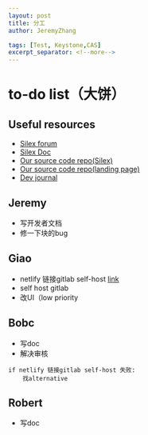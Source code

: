 ```yaml
---
layout: post
title: 分工
author: JeremyZhang

tags: [Test, Keystone,CAS]
excerpt_separator: <!--more-->
---
```

# to-do list（大饼）

## Useful resources
- [Silex forum](https://community.silex.me/)
- [Silex Doc](https://docs.silex.me/en/home)
- [Our source code repo(Silex)](https://github.com/JeremyZXi/KeyCAS_re)
- [Our source code repo(landing page)](https://github.com/JeremyZXi/CASLandingPage)
- [Dev journal](https://jeremyzxi.github.io/KeyArchive/)

## Jeremy
- 写开发者文档
- 修一下块的bug

## Giao
- netlify 链接gitlab self-host [link](https://docs.netlify.com/git/self-hosted-git/?self-hosted-git-providers=github)
- self host gitlab
- 改UI（low priority
## Bobc
- 写doc
- 解决审核
```
if netlify 链接gitlab self-host 失败:
    找alternative
```

## Robert
- 写doc
